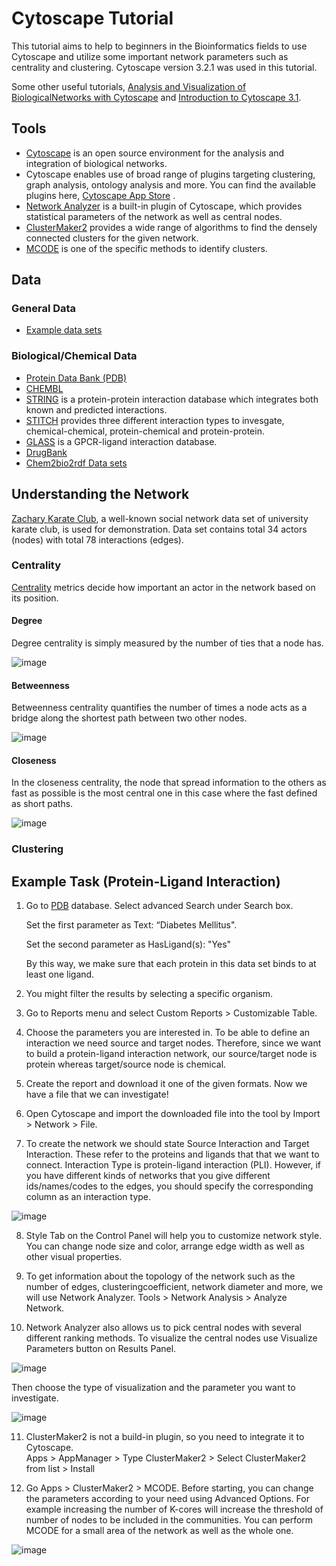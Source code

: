 # Cytoscape Tutorial

This tutorial aims to help to beginners in the Bioinformatics fields to use Cytoscape and utilize some important network parameters such as centrality and clustering. Cytoscape version 3.2.1 was used in this tutorial.

Some other useful tutorials, [Analysis and Visualization of BiologicalNetworks with Cytoscape](http://www.cgl.ucsf.edu/Outreach/Workshops/NIH-Oct-2012/Cytoscape/Analysis%20and%20Visualization%20of%20Biological%20Networks%20with%20Cytoscape%20v6.pdf) and [Introduction to Cytoscape 3.1](http://www.cgl.ucsf.edu/home/scooter/NCI2016/Tutorial2_Networks_Data_Styles_Layouts_and_App_Manager.pdf). 

## Tools

*  [Cytoscape](http://www.cytoscape.org) is an open source environment for the analysis and
integration of biological networks.
*  Cytoscape enables use of broad range of plugins targeting clustering, graph analysis,
ontology analysis and more. You can find the available plugins here,
[Cytoscape App Store](http://apps.cytoscape.org/) .
*  [Network Analyzer](http://apps.cytoscape.org/apps/networkanalyzer) is a built-in plugin of Cytoscape, which provides statistical parameters of the network as well as central nodes.
*  [ClusterMaker2](http://apps.cytoscape.org/apps/clustermaker2) provides a wide range of algorithms to find the densely connected clusters for the given network.
*  [MCODE](http://apps.cytoscape.org/apps/mcode) is one of the specific methods to identify clusters.

## Data
### General Data
* [Example data sets](http://www-personal.umich.edu/~mejn/netdata/)
### Biological/Chemical Data
* [Protein Data Bank (PDB)](http://www.rcsb.org/pdb/software/rest.do)
* [CHEMBL](https://www.ebi.ac.uk/chembl/)
*  [STRING](http://string-db.org) is a protein-protein interaction database which integrates both
known and predicted interactions.
*  [STITCH](http://stitch.embl.de/) provides three different interaction types to invesgate, chemical-chemical, protein-chemical and protein-protein. 
* [GLASS](http://zhanglab.ccmb.med.umich.edu/) is a GPCR-ligand interaction database.
* [DrugBank]()
* [Chem2bio2rdf Data sets](https://chem2bio2rdf.wikispaces.com/Datasets)

## Understanding the Network

[Zachary Karate Club](https://en.wikipedia.org/wiki/Zachary%27s_karate_club), a well-known social network data set of university karate club, is used for demonstration. Data set contains total 34 actors (nodes) with total 78 interactions (edges). 

### Centrality
[Centrality](https://cs.hse.ru/data/2015/05/14/1098547089/4._Centrality_Metrics.pdf) metrics decide how important an actor in the network based on its position. 

#### Degree
 Degree centrality is simply measured by the number of ties that a node has.
 
![image](https://cloud.githubusercontent.com/assets/4271817/25327381/97a26a90-28dc-11e7-86ed-4f0554c53891.PNG)

#### Betweenness
 Betweenness centrality quantifies the number of times a node acts as a bridge along the shortest
path between two other nodes.

![image](https://cloud.githubusercontent.com/assets/4271817/25327379/979b1b6e-28dc-11e7-9512-bfc033ab1aef.PNG)

#### Closeness
In the closeness centrality, the node that spread information to the others as fast as possible is the most central one in this case where the fast defined as short paths.

![image](https://cloud.githubusercontent.com/assets/4271817/25327380/979ba1b0-28dc-11e7-8d8a-ebfe381e5447.PNG)


### Clustering

## Example Task (Protein-Ligand Interaction)
1. Go to [PDB](http://www.rcsb.org/pdb/software/rest.do) database. Select advanced Search under Search box.

   Set the first parameter as Text: “Diabetes Mellitus".
   
   Set the second parameter as HasLigand(s): "Yes"
   
   By this way, we make sure that each protein in this data set binds to at least one ligand.

2. You might filter the results by selecting a specific organism.

3. Go to Reports menu and select Custom Reports > Customizable Table.

4. Choose the parameters you are interested in. To be able to define an interaction we need source and target nodes. 
   Therefore, since we want to build a protein-ligand interaction network, our source/target node is protein whereas target/source node is chemical.
  
 5. Create the report and download it one of the given formats. Now we have a file that we can investigate!
 
 6. Open Cytoscape and import the downloaded file into the tool by Import > Network > File. 
 
 7. To create the network we should state Source Interaction and Target Interaction. These refer to the proteins and ligands that that we want to connect. Interaction Type is protein-ligand interaction (PLI).  However, if you have different kinds of networks that you give different ids/names/codes to the edges, you should specify the corresponding column as an interaction type.
 
 ![image](https://cloud.githubusercontent.com/assets/4271817/25359484/23ff9726-294e-11e7-8240-4269bd1aa3f6.PNG)
   

 
 8.  Style Tab on the Control Panel will help you to customize network style. You can change node size and color, arrange edge width as well as other visual properties.

9. To get information about the topology of the network such as the number of edges, clusteringcoefficient, network diameter and more, we will use Network Analyzer. 
 Tools > Network Analysis > Analyze Network.
 
 10. Network Analyzer also allows us to pick central nodes with several different ranking methods. To visualize the central nodes use Visualize Parameters button on Results Panel. 
 
 ![image](https://cloud.githubusercontent.com/assets/4271817/25359482/23fb1700-294e-11e7-9e43-5a319c7b8625.PNG)
 
 Then choose the type of visualization and the parameter you want to investigate.
 
 ![image](https://cloud.githubusercontent.com/assets/4271817/25359483/23fdb898-294e-11e7-93d3-71204646c113.PNG)
 
 11. ClusterMaker2 is not a build-in plugin, so you need to integrate it to Cytoscape.  
 Apps > AppManager > Type ClusterMaker2 > Select ClusterMaker2 from list > Install

12. Go Apps > ClusterMaker2 > MCODE. 
    Before starting, you can change the parameters according to your need using Advanced Options. For example increasing the number of K-cores will increase the threshold of number of nodes to be included in the communities. You can perform MCODE for a small area of the network as well as the whole one.

![image](https://cloud.githubusercontent.com/assets/4271817/25387772/a942d3fe-29d4-11e7-843f-2b9fce610295.PNG)
